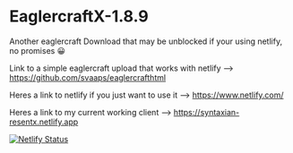# EaglercraftX-1.8.9
Another eaglercraft Download that may be unblocked if your using netlify, no promises 😀


Link to a simple eaglercraft upload that works with netlify --> https://github.com/svaaps/eaglercrafthtml


Heres a link to netlify if you just want to use it --> https://www.netlify.com/


Heres a link to my current working client --> https://syntaxian-resentx.netlify.app


[![Netlify Status](https://api.netlify.com/api/v1/badges/9abc24c1-11a8-4cf5-b302-4c1f8b1194e0/deploy-status)](https://app.netlify.com/sites/sparkly-stroopwafel-d31d48/deploys)

